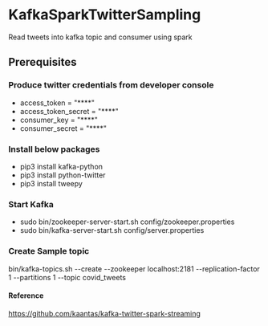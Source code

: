 # KafkaSparkTwitterSampling
Read tweets into kafka topic and consumer using spark

## Prerequisites
### Produce twitter credentials from developer console
- access_token = "****"
- access_token_secret = "****"
- consumer_key = "****"
- consumer_secret = "****"
### Install below packages
- pip3 install kafka-python
- pip3 install python-twitter
- pip3 install tweepy
### Start Kafka
- sudo bin/zookeeper-server-start.sh config/zookeeper.properties
- sudo bin/kafka-server-start.sh config/server.properties
### Create Sample topic
bin/kafka-topics.sh --create --zookeeper localhost:2181 --replication-factor 1 --partitions 1 --topic covid_tweets
#### Reference
https://github.com/kaantas/kafka-twitter-spark-streaming
